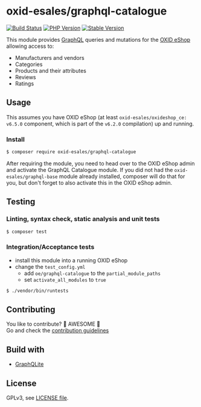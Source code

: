 # oxid-esales/graphql-catalogue

[![Build Status](https://flat.badgen.net/travis/OXID-eSales/graphql-catalogue-module/?icon=travis&label=build&cache=300&scale=1.1)](https://travis-ci.com/OXID-eSales/graphql-catalogue-module)
[![PHP Version](https://flat.badgen.net/packagist/php/OXID-eSales/graphql-catalogue/?cache=300&scale=1.1)](https://github.com/oxid-esales/graphql-catalogue-module)
[![Stable Version](https://flat.badgen.net/packagist/v/OXID-eSales/graphql-catalogue/latest/?label=latest&cache=300&scale=1.1)](https://packagist.org/packages/oxid-esales/graphql-catalogue)

This module provides [GraphQL](https://www.graphql.org) queries and mutations for the [OXID eShop](https://www.oxid-esales.com/) allowing access to:
- Manufacturers and vendors
- Categories
- Products and their attributes
- Reviews
- Ratings

## Usage

This assumes you have OXID eShop (at least `oxid-esales/oxideshop_ce: v6.5.0` component, which is part of the `v6.2.0` compilation) up and running.

### Install

```bash
$ composer require oxid-esales/graphql-catalogue
```

After requiring the module, you need to head over to the OXID eShop admin and activate the GraphQL Catalogue module. If you did not had the `oxid-esales/graphql-base` module already installed, composer will do that for you, but don't forget to also activate this in the OXID eShop admin.

## Testing

### Linting, syntax check, static analysis and unit tests

```bash
$ composer test
```

### Integration/Acceptance tests

- install this module into a running OXID eShop
- change the `test_config.yml`
  - add `oe/graphql-catalogue` to the `partial_module_paths`
  - set `activate_all_modules` to `true`

```bash
$ ./vendor/bin/runtests
```

## Contributing

You like to contribute? 🙌 AWESOME 🙌\
Go and check the [contribution guidelines](CONTRIBUTING.md)

## Build with

- [GraphQLite](https://graphqlite.thecodingmachine.io/)

## License

GPLv3, see [LICENSE file](LICENSE).
